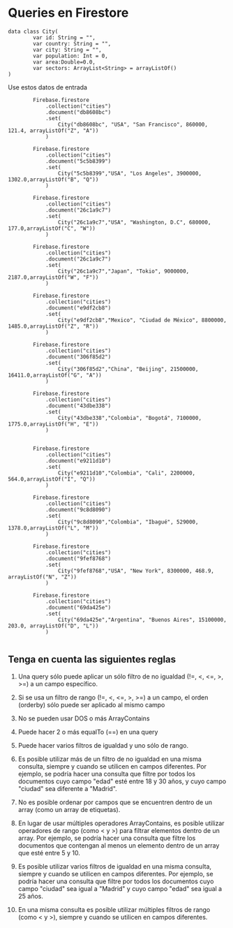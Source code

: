 # Queries en Firestore


```
data class City(
        var id: String = "",
        var country: String = "",
        var city: String = "",
        var population: Int = 0,
        var area:Double=0.0,
        var sectors: ArrayList<String> = arrayListOf()
)
```

Use estos datos de entrada
```
        Firebase.firestore
            .collection("cities")
            .document("db8608bc")
            .set(
                City("db8608bc", "USA", "San Francisco", 860000, 121.4, arrayListOf("Z", "A"))
            )

        Firebase.firestore
            .collection("cities")
            .document("5c5b8399")
            .set(
                City("5c5b8399","USA", "Los Angeles", 3900000,  1302.0,arrayListOf("B", "Q"))
            )

        Firebase.firestore
            .collection("cities")
            .document("26c1a9c7")
            .set(
                City("26c1a9c7","USA", "Washington, D.C", 680000, 177.0,arrayListOf("C", "W"))
            )

        Firebase.firestore
            .collection("cities")
            .document("26c1a9c7")
            .set(
                City("26c1a9c7","Japan", "Tokio", 9000000, 2187.0,arrayListOf("W", "F"))
            )

        Firebase.firestore
            .collection("cities")
            .document("e9df2cb8")
            .set(
                City("e9df2cb8","Mexico", "Ciudad de México", 8800000, 1485.0,arrayListOf("Z", "R"))
            )

        Firebase.firestore
            .collection("cities")
            .document("306f85d2")
            .set(
                City("306f85d2","China", "Beijing", 21500000, 16411.0,arrayListOf("G", "A"))
            )

        Firebase.firestore
            .collection("cities")
            .document("43dbe338")
            .set(
                City("43dbe338","Colombia", "Bogotá", 7100000, 1775.0,arrayListOf("H", "E"))
            )


        Firebase.firestore
            .collection("cities")
            .document("e9211d10")
            .set(
                City("e9211d10","Colombia", "Cali", 2200000, 564.0,arrayListOf("I", "Q"))
            )

        Firebase.firestore
            .collection("cities")
            .document("9c8d8090")
            .set(
                City("9c8d8090","Colombia", "Ibagué", 529000, 1378.0,arrayListOf("L", "M"))
            )

        Firebase.firestore
            .collection("cities")
            .document("9fef8768")
            .set(
                City("9fef8768","USA", "New York", 8300000, 468.9, arrayListOf("N", "Z"))
            )

        Firebase.firestore
            .collection("cities")
            .document("69da425e")
            .set(
                City("69da425e","Argentina", "Buenos Aires", 15100000, 203.0, arrayListOf("D", "L"))
            )


```

## Tenga en cuenta las siguientes reglas

1. Una query sólo puede aplicar un sólo filtro de no igualdad (!=, <, <=, >, >=) a un campo específico.

2. Si se usa un filtro de rango (!=, <, <=, >, >=) a un campo, el orden (orderby) sólo puede ser aplicado al mismo campo

3. No se pueden usar DOS o más ArrayContains

4. Puede hacer 2 o más equalTo (==) en una query

5. Puede hacer varios filtros de igualdad y uno sólo de rango.

6. Es posible utilizar más de un filtro de no igualdad en una misma consulta, siempre y cuando se utilicen en campos diferentes. Por ejemplo, se podría hacer una consulta que filtre por todos los documentos cuyo campo "edad" esté entre 18 y 30 años, y cuyo campo "ciudad" sea diferente a "Madrid".

7. No es posible ordenar por campos que se encuentren dentro de un array (como un array de etiquetas).

8. En lugar de usar múltiples operadores ArrayContains, es posible utilizar operadores de rango (como < y >) para filtrar elementos dentro de un array. Por ejemplo, se podría hacer una consulta que filtre los documentos que contengan al menos un elemento dentro de un array que esté entre 5 y 10.

9. Es posible utilizar varios filtros de igualdad en una misma consulta, siempre y cuando se utilicen en campos diferentes. Por ejemplo, se podría hacer una consulta que filtre por todos los documentos cuyo campo "ciudad" sea igual a "Madrid" y cuyo campo "edad" sea igual a 25 años.

10. En una misma consulta es posible utilizar múltiples filtros de rango (como < y >), siempre y cuando se utilicen en campos diferentes.

